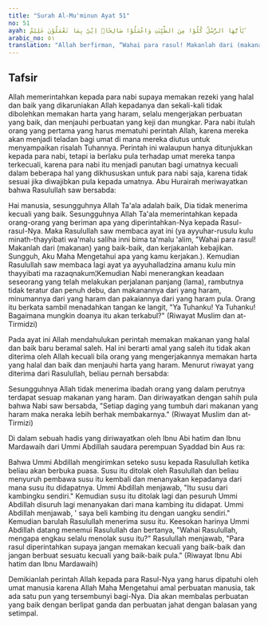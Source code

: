```yaml
---
title: "Surah Al-Mu'minun Ayat 51"
no: 51
ayah: يٰٓاَيُّهَا الرُّسُلُ كُلُوْا مِنَ الطَّيِّبٰتِ وَاعْمَلُوْا صَالِحًاۗ اِنِّيْ بِمَا تَعْمَلُوْنَ عَلِيْمٌ ۗ
arabic_no: ٥١
translation: "Allah berfirman, “Wahai para rasul! Makanlah dari (makanan) yang baik-baik, dan kerjakanlah kebajikan. Sungguh, Aku Maha Mengetahui apa yang kamu kerjakan."
---
```


## Tafsir

Allah memerintahkan kepada para nabi supaya memakan rezeki yang halal dan baik yang dikaruniakan Allah kepadanya dan sekali-kali tidak dibolehkan memakan harta yang haram, selalu mengerjakan perbuatan yang baik, dan menjauhi perbuatan yang keji dan mungkar. Para nabi itulah orang yang pertama yang harus mematuhi perintah Allah, karena mereka akan menjadi teladan bagi umat di mana mereka diutus untuk menyampaikan risalah Tuhannya. Perintah ini walaupun hanya ditunjukkan kepada para nabi, tetapi ia berlaku pula terhadap umat mereka tanpa terkecuali, karena para nabi itu menjadi panutan bagi umatnya kecuali dalam beberapa hal yang dikhususkan untuk para nabi saja, karena tidak sesuai jika diwajibkan pula kepada umatnya. Abu Hurairah meriwayatkan bahwa Rasulullah saw bersabda:

Hai manusia, sesungguhnya Allah Ta'ala adalah baik, Dia tidak menerima kecuali yang baik. Sesungguhnya Allah Ta'ala memerintahkan kepada orang-orang yang beriman apa yang diperintahkan-Nya kepada Rasul-rasul-Nya. Maka Rasulullah saw membaca ayat ini (ya ayyuhar-rusulu kulu minath-thayyibati wa'malu saliha inni bima ta'malu 'alim, "Wahai para rasul! Makanlah dari (makanan) yang baik-baik, dan kerjakanlah kebajikan. Sungguh, Aku Maha Mengetahui apa yang kamu kerjakan.). Kemudian Rasulullah saw membaca lagi ayat ya ayyuhalladzina amanu kulu min thayyibati ma razaqnakum¦Kemudian Nabi menerangkan keadaan seseorang yang telah melakukan perjalanan panjang (lama), rambutnya tidak teratur dan penuh debu, dan makanannya dari yang haram, minumannya dari yang haram dan pakaiannya dari yang haram pula. Orang itu berkata sambil menadahkan tangan ke langit, "Ya Tuhanku! Ya Tuhanku! Bagaimana mungkin doanya itu akan terkabul?" (Riwayat Muslim dan at-Tirmidzi)

Pada ayat ini Allah mendahulukan perintah memakan makanan yang halal dan baik baru beramal saleh. Hal ini berarti amal yang saleh itu tidak akan diterima oleh Allah kecuali bila orang yang mengerjakannya memakan harta yang halal dan baik dan menjauhi harta yang haram. Menurut riwayat yang diterima dari Rasulullah, beliau pernah bersabda:

Sesungguhnya Allah tidak menerima ibadah orang yang dalam perutnya terdapat sesuap makanan yang haram. Dan diriwayatkan dengan sahih pula bahwa Nabi saw bersabda, "Setiap daging yang tumbuh dari makanan yang haram maka neraka lebih berhak membakarnya." (Riwayat Muslim dan at-Tirmizi)

Di dalam sebuah hadis yang diriwayatkan oleh Ibnu Abi hatim dan Ibnu Mardawaih dari Ummi Abdillah saudara perempuan Syaddad bin Aus ra: 

Bahwa Ummi Abdillah mengirimkan seteko susu kepada Rasulullah ketika beliau akan berbuka puasa. Susu itu ditolak oleh Rasulullah dan beliau menyuruh pembawa susu itu kembali dan menanyakan kepadanya dari mana susu itu didapatnya. Ummi Abdillah menjawab, "Itu susu dari kambingku sendiri." Kemudian susu itu ditolak lagi dan pesuruh Ummi Abdillah disuruh lagi menanyakan dari mana kambing itu didapat. Ummi Abdillah menjawab, ' saya beli kambing itu dengan uangku sendiri." Kemudian barulah Rasulullah menerima susu itu. Keesokan harinya Ummi Abdillah datang menemui Rasulullah dan bertanya, "Wahai Rasulullah, mengapa engkau selalu menolak susu itu?" Rasulullah menjawab, "Para rasul diperintahkan supaya jangan memakan kecuali yang baik-baik dan jangan berbuat sesuatu kecuali yang baik-baik pula." (Riwayat Ibnu Abi hatim dan Ibnu Mardawaih)

Demikianlah perintah Allah kepada para Rasul-Nya yang harus dipatuhi oleh umat manusia karena Allah Maha Mengetahui amal perbuatan manusia, tak ada satu pun yang tersembunyi bagi-Nya. Dia akan membalas perbuatan yang baik dengan berlipat ganda dan perbuatan jahat dengan balasan yang setimpal.